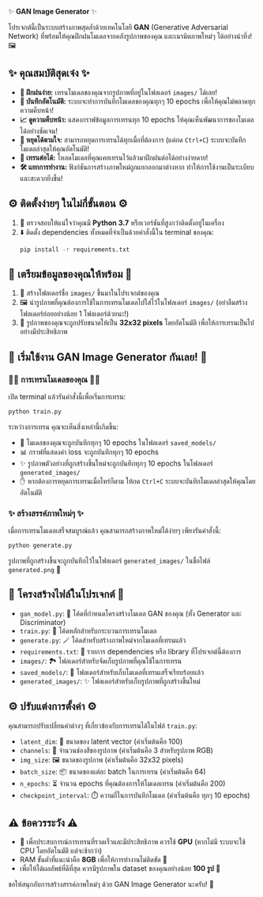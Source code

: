 ✨ **GAN Image Generator** ✨

โปรเจกต์นี้เป็นระบบสร้างภาพสุดล้ำด้วยเทคโนโลยี **GAN** (Generative Adversarial Network) ที่พร้อมให้คุณฝึกฝนโมเดลจากคลังรูปภาพของคุณ และเนรมิตภาพใหม่ๆ ได้อย่างน่าทึ่ง! 🖼️

## ✨ คุณสมบัติสุดเจ๋ง ✨

* **🎨 ฝึกฝนง่าย:** เทรนโมเดลของคุณจากรูปภาพที่อยู่ในโฟลเดอร์ `images/` ได้เลย!
* **💾 บันทึกอัตโนมัติ:** ระบบจะทำการบันทึกโมเดลของคุณทุกๆ 10 epochs เพื่อให้คุณไม่พลาดทุกความคืบหน้า!
* **📈 ดูความคืบหน้า:** แสดงกราฟข้อมูลการเทรนทุก 10 epochs ให้คุณเห็นพัฒนาการของโมเดลได้อย่างชัดเจน!
* **🛑 หยุดได้ตามใจ:** สามารถหยุดการเทรนได้ทุกเมื่อที่ต้องการ (แค่กด `Ctrl+C`) ระบบจะบันทึกโมเดลล่าสุดให้คุณอัตโนมัติ!
* **🔄 เทรนต่อได้:** โหลดโมเดลที่คุณเคยเทรนไว้แล้วมาฝึกฝนต่อได้อย่างง่ายดาย!
* **🛠️ แยกการทำงาน:** ฟังก์ชันการสร้างภาพใหม่ถูกแยกออกมาต่างหาก ทำให้การใช้งานเป็นระเบียบและสะดวกยิ่งขึ้น!

## ⚙️ ติดตั้งง่ายๆ ในไม่กี่ขั้นตอน ⚙️

1.  🐍 ตรวจสอบให้แน่ใจว่าคุณมี **Python 3.7** หรือเวอร์ชันที่สูงกว่าติดตั้งอยู่ในเครื่อง
2.  ⬇️ ติดตั้ง dependencies ทั้งหมดที่จำเป็นด้วยคำสั่งนี้ใน terminal ของคุณ:
    ```bash
    pip install -r requirements.txt
    ```

## 📂 เตรียมข้อมูลของคุณให้พร้อม 📂

1.  📂 สร้างโฟลเดอร์ชื่อ `images/` ขึ้นมาในโปรเจกต์ของคุณ
2.  🖼️ นำรูปภาพที่คุณต้องการใช้ในการเทรนโมเดลไปใส่ไว้ในโฟลเดอร์ `images/` (อย่าลืมสร้างโฟลเดอร์ย่อยอย่างน้อย 1 โฟลเดอร์ด้วยนะ!)
3.  📐 รูปภาพของคุณจะถูกปรับขนาดให้เป็น **32x32 pixels** โดยอัตโนมัติ เพื่อให้การเทรนเป็นไปอย่างมีประสิทธิภาพ

## 🚀 เริ่มใช้งาน GAN Image Generator กันเลย! 🚀

### 🏋️‍♀️ การเทรนโมเดลของคุณ 🏋️‍♂️

เปิด terminal แล้วรันคำสั่งนี้เพื่อเริ่มการเทรน:

```bash
python train.py
```

ระหว่างการเทรน คุณจะเห็นสิ่งเหล่านี้เกิดขึ้น:

* 💾 โมเดลของคุณจะถูกบันทึกทุกๆ 10 epochs ในโฟลเดอร์ `saved_models/`
* 📊 กราฟที่แสดงค่า loss จะถูกบันทึกทุกๆ 10 epochs
* ✨ รูปภาพตัวอย่างที่ถูกสร้างขึ้นใหม่จะถูกบันทึกทุกๆ 10 epochs ในโฟลเดอร์ `generated_images/`
* ✋ หากต้องการหยุดการเทรนเมื่อไหร่ก็ตาม ให้กด `Ctrl+C` ระบบจะบันทึกโมเดลล่าสุดให้คุณโดยอัตโนมัติ

### ✨ สร้างสรรค์ภาพใหม่ๆ ✨

เมื่อการเทรนโมเดลเสร็จสมบูรณ์แล้ว คุณสามารถสร้างภาพใหม่ได้ง่ายๆ เพียงรันคำสั่งนี้:

```bash
python generate.py
```

รูปภาพที่ถูกสร้างขึ้นจะถูกบันทึกไว้ในโฟลเดอร์ `generated_images/` ในชื่อไฟล์ `generated.png` 🎉

## 📂 โครงสร้างไฟล์ในโปรเจกต์ 📂

* `gan_model.py`: 🧠 โค้ดที่กำหนดโครงสร้างโมเดล GAN ของคุณ (ทั้ง Generator และ Discriminator)
* `train.py`: 🚂 โค้ดหลักสำหรับกระบวนการเทรนโมเดล
* `generate.py`: 🪄 โค้ดสำหรับสร้างภาพใหม่จากโมเดลที่เทรนแล้ว
* `requirements.txt`: 📄 รายการ dependencies หรือ library ที่โปรเจกต์นี้ต้องการ
* `images/`: 🏞️ โฟลเดอร์สำหรับจัดเก็บรูปภาพที่คุณใช้ในการเทรน
* `saved_models/`: 💾 โฟลเดอร์สำหรับเก็บโมเดลที่เทรนเสร็จเรียบร้อยแล้ว
* `generated_images/`: ✨ โฟลเดอร์สำหรับเก็บรูปภาพที่ถูกสร้างขึ้นใหม่

## ⚙️ ปรับแต่งการตั้งค่า ⚙️

คุณสามารถปรับเปลี่ยนค่าต่างๆ ที่เกี่ยวข้องกับการเทรนได้ในไฟล์ `train.py`:

* `latent_dim`: 🌌 ขนาดของ latent vector (ค่าเริ่มต้นคือ 100)
* `channels`: 🌈 จำนวนช่องสีของรูปภาพ (ค่าเริ่มต้นคือ 3 สำหรับรูปภาพ RGB)
* `img_size`: 🖼️ ขนาดของรูปภาพ (ค่าเริ่มต้นคือ 32x32 pixels)
* `batch_size`: 📦 ขนาดของแต่ละ batch ในการเทรน (ค่าเริ่มต้นคือ 64)
* `n_epochs`: ⏳ จำนวน epochs ที่คุณต้องการให้โมเดลเทรน (ค่าเริ่มต้นคือ 200)
* `checkpoint_interval`: ⏱️ ความถี่ในการบันทึกโมเดล (ค่าเริ่มต้นคือ ทุกๆ 10 epochs)

## ⚠️ ข้อควรระวัง ⚠️

* 🚀 เพื่อประสบการณ์การเทรนที่รวดเร็วและมีประสิทธิภาพ ควรใช้ **GPU** (หากไม่มี ระบบจะใช้ CPU โดยอัตโนมัติ แต่จะช้ากว่า)
* RAM ขั้นต่ำที่แนะนำคือ **8GB** เพื่อให้การทำงานไม่ติดขัด 💾
* เพื่อให้ได้ผลลัพธ์ที่ดีที่สุด ควรมีรูปภาพใน dataset ของคุณอย่างน้อย **100 รูป** 📸

ขอให้สนุกกับการสร้างสรรค์ภาพใหม่ๆ ด้วย GAN Image Generator นะครับ! 🎉
